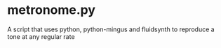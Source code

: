 # metronome.py
A script that uses python, python-mingus and fluidsynth to reproduce a tone at any regular rate
